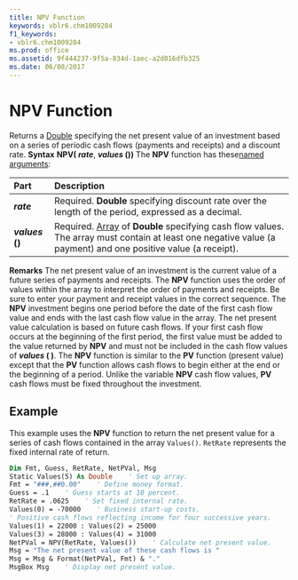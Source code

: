 ```yaml
---
title: NPV Function
keywords: vblr6.chm1009284
f1_keywords:
- vblr6.chm1009284
ms.prod: office
ms.assetid: 9f444237-9f5a-834d-1aec-a2d016dfb325
ms.date: 06/08/2017
---
```



# NPV Function



Returns a [Double](../../Glossary/vbe-glossary.md) specifying the net present value of an investment based on a series of periodic cash flows (payments and receipts) and a discount rate.
 **Syntax**
 **NPV( _rate_**, **_values_ ())**
The  **NPV** function has these[named arguments](../../Glossary/vbe-glossary.md):


|**Part**|**Description**|
|:-----|:-----|
|**_rate_**|Required.  **Double** specifying discount rate over the length of the period, expressed as a decimal.|
|**_values_ ()**|Required. [Array](../../Glossary/vbe-glossary.md) of **Double** specifying cash flow values. The array must contain at least one negative value (a payment) and one positive value (a receipt).|

 **Remarks**
The net present value of an investment is the current value of a future series of payments and receipts.
The  **NPV** function uses the order of values within the array to interpret the order of payments and receipts. Be sure to enter your payment and receipt values in the correct sequence.
The  **NPV** investment begins one period before the date of the first cash flow value and ends with the last cash flow value in the array.
The net present value calculation is based on future cash flows. If your first cash flow occurs at the beginning of the first period, the first value must be added to the value returned by  **NPV** and must not be included in the cash flow values of **_values_ ( )**.
The  **NPV** function is similar to the **PV** function (present value) except that the **PV** function allows cash flows to begin either at the end or the beginning of a period. Unlike the variable **NPV** cash flow values, **PV** cash flows must be fixed throughout the investment.

## Example

This example uses the  **NPV** function to return the net present value for a series of cash flows contained in the array `Values()`.  `RetRate` represents the fixed internal rate of return.


```vb
Dim Fmt, Guess, RetRate, NetPVal, Msg
Static Values(5) As Double    ' Set up array.
Fmt = "###,##0.00"    ' Define money format.
Guess = .1    ' Guess starts at 10 percent.
RetRate = .0625    ' Set fixed internal rate.
Values(0) = -70000    ' Business start-up costs.
' Positive cash flows reflecting income for four successive years.
Values(1) = 22000 : Values(2) = 25000
Values(3) = 28000 : Values(4) = 31000
NetPVal = NPV(RetRate, Values())    ' Calculate net present value.
Msg = "The net present value of these cash flows is "
Msg = Msg & Format(NetPVal, Fmt) & "."
MsgBox Msg    ' Display net present value.
```


